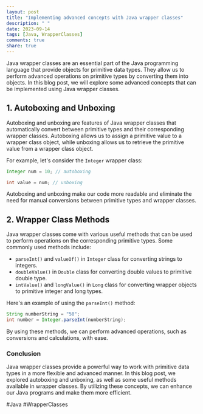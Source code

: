 ```yaml
---
layout: post
title: "Implementing advanced concepts with Java wrapper classes"
description: " "
date: 2023-09-14
tags: [Java, WrapperClasses]
comments: true
share: true
---
```


Java wrapper classes are an essential part of the Java programming language that provide objects for primitive data types. They allow us to perform advanced operations on primitive types by converting them into objects. In this blog post, we will explore some advanced concepts that can be implemented using Java wrapper classes.

## 1. Autoboxing and Unboxing
Autoboxing and unboxing are features of Java wrapper classes that automatically convert between primitive types and their corresponding wrapper classes. Autoboxing allows us to assign a primitive value to a wrapper class object, while unboxing allows us to retrieve the primitive value from a wrapper class object.

For example, let's consider the `Integer` wrapper class:

```java
Integer num = 10; // autoboxing

int value = num; // unboxing
```

Autoboxing and unboxing make our code more readable and eliminate the need for manual conversions between primitive types and wrapper classes.

## 2. Wrapper Class Methods
Java wrapper classes come with various useful methods that can be used to perform operations on the corresponding primitive types. Some commonly used methods include:

- `parseInt()` and `valueOf()` in `Integer` class for converting strings to integers.
- `doubleValue()` in `Double` class for converting double values to primitive double type.
- `intValue()` and `longValue()` in `Long` class for converting wrapper objects to primitive integer and long types.

Here's an example of using the `parseInt()` method:

```java
String numberString = "50";
int number = Integer.parseInt(numberString);
```

By using these methods, we can perform advanced operations, such as conversions and calculations, with ease.

### Conclusion

Java wrapper classes provide a powerful way to work with primitive data types in a more flexible and advanced manner. In this blog post, we explored autoboxing and unboxing, as well as some useful methods available in wrapper classes. By utilizing these concepts, we can enhance our Java programs and make them more efficient.

#Java #WrapperClasses
